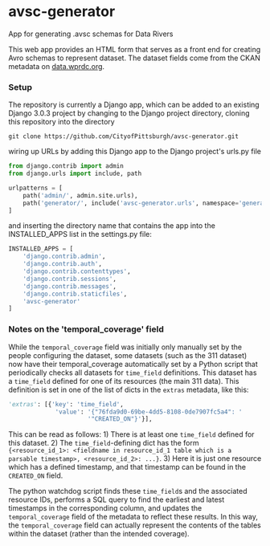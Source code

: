 # avsc-generator
App for generating .avsc schemas for Data Rivers

This web app provides an HTML form that serves as a front end for creating
Avro schemas to represent dataset. The dataset fields come from the CKAN
metadata on [data.wprdc.org](https://data.wprdc.org).

### Setup

The repository is currently a Django app, which can be added to an existing Django 3.0.3 project by
changing to the Django project directory, cloning this repository into the directory

`git clone https://github.com/CityofPittsburgh/avsc-generator.git`

wiring up URLs by adding this Django app to the Django project's urls.py file

```python
from django.contrib import admin
from django.urls import include, path

urlpatterns = [
    path('admin/', admin.site.urls),
    path('generator/', include('avsc-generator.urls', namespace='generator') ), # Add a line like this.
]
```

and inserting the directory name that contains the app into the INSTALLED_APPS list in the settings.py
file:

```python
INSTALLED_APPS = [
    'django.contrib.admin',
    'django.contrib.auth',
    'django.contrib.contenttypes',
    'django.contrib.sessions',
    'django.contrib.messages',
    'django.contrib.staticfiles',
    'avsc-generator'
]
```

### Notes on the 'temporal_coverage' field

While the `temporal_coverage` field was initially only manually set by the people configuring the dataset,
some datasets (such as the 311 dataset) now have their temporal_coverage automatically set by a Python
script that periodically checks all datasets for `time_field` definitions. This dataset has a `time_field`
defined for one of its resources (the main 311 data). This definition is set in one of the list of dicts
in the `extras` metadata, like this:

```python
'extras': [{'key': 'time_field',
             'value': '{"76fda9d0-69be-4dd5-8108-0de7907fc5a4": '
                      '"CREATED_ON"}'}],
```

This can be read as follows: 1) There is at least one `time_field` defined for this dataset.
2) The `time_field`-defining dict has the form `{<resource_id_1>: <fieldname in resource_id_1 table
which is a parsable timestamp>, <resource_id_2>: ...}`.
3) Here it is just one resource which has a defined timestamp, and that timestamp can be found
in the `CREATED_ON` field.

The python watchdog script finds these `time_field`s and the associated resource IDs, performs a SQL
query to find the earliest and latest timestamps in the corresponding column, and updates the
`temporal_coverage` field of the metadata to reflect these results. In this way, the `temporal_coverage`
field can actually represent the contents of the tables within the dataset (rather than the
intended coverage).
